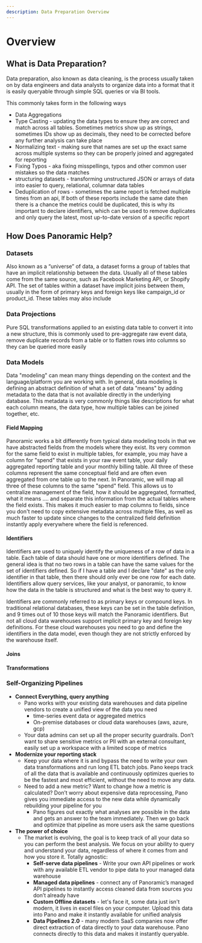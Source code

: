 ```yaml
---
description: Data Preparation Overview
---
```


# Overview

## What is Data Preparation?

Data preparation, also known as data cleaning, is the process usually taken on by data engineers and data analysts to organize data into a format that it is easily queryable through simple SQL queries or via BI tools. 

This commonly takes form in the following ways

* Data Aggregations
* Type Casting - updating the data types to ensure they are correct and match across all tables. Sometimes metrics show up as strings, sometimes IDs show up as decimals, they need to be corrected before any further analysis can take place
* Normalizing text - making sure that names are set up the exact same across multiple systems so they can be properly joined and aggregated for reporting
* Fixing Typos - aka fixing misspellings, typos and other common user mistakes so the data matches
* structuring datasets - transforming unstructured JSON or arrays of data into easier to query, relational, columnar data tables
* Deduplication of rows - sometimes the same report is fetched multiple times from an api, If both of these reports include the same date then there is a chance the metrics could be duplicated, this is why its important to declare identifiers, which can be used to remove duplicates and only query the latest, most up-to-date version of a specific report

## How Does Panoramic Help?

### Datasets

Also known as a “universe” of data, a dataset forms a group of tables that have an implicit relationship between the data. Usually all of these tables come from the same source, such as Facebook Marketing API, or Shopify API. The set of tables within a dataset have implicit joins between them, usually in the form of primary keys and foreign keys like campaign\_id or product\_id. These tables may also include

### Data Projections

Pure SQL transformations applied to an existing data table to convert it into a new structure, this is commonly used to pre-aggregate raw event data, remove duplicate records from a table or to flatten rows into columns so they can be queried more easily

### Data Models

Data "modeling" can mean many things depending on the context and the language/platform you are working with. In general, data modeling is defining an abstract definition of what a set of data "means" by adding metadata to the data that is not available directly in the underlying database. This metadata is very commonly things like descriptions for what each column means, the data type, how multiple tables can be joined together, etc. 

#### Field Mapping

Panoramic works a bit differently from typical data modeling tools in that we have abstracted fields from the models where they exist. Its very common for the same field to exist in multiple tables, for example, you may have a column for "spend" that exists in your raw event table, your daily aggregated reporting table and your monthly billing table. All three of these columns represent the same conceptual field and are often even aggregated from one table up to the next. In Panoramic, we will map all three of these columns to the same "spend" field. This allows us to centralize management of the field, how it should be aggregated, formatted, what it means .... and separate this information from the actual tables where the field exists. This makes it much easier to map columns to fields, since you don't need to copy extensive metadata across multiple files, as well as much faster to update since changes to the centralized field definition instantly apply everywhere where the field is referenced. 

#### Identifiers

Identifiers are used to uniquely identify the uniqueness of a row of data in a table. Each table of data should have one or more identifiers defined. The general idea is that no two rows in a table can have the same values for the set of identifiers defined. So if I have a table and I declare "date" as the only identifier in that table, then there should only ever be one row for each date. Identifiers allow query services, like your analyst, or panoramic, to know how the data in the table is structured and what is the best way to query it.

Identifiers are commonly referred to as primary keys or compound keys. In traditional relational databases, these keys can be set in the table definition, and 9 times out of 10 those keys will match the Panoramic identifiers. But not all cloud data warehouses support implicit primary key and foreign key definitions. For these cloud warehouses you need to go and define the identifiers in the data model, even though they are not strictly enforced by the warehouse itself.

#### Joins



#### Transformations



### Self-Organizing Pipelines

* **Connect Everything, query anything**
  * Pano works with your existing data warehouses and data pipeline vendors to create a unified view of the data you need
    * time-series event data or aggregated metrics
    * On-premise databases or cloud data warehouses \(aws, azure, gcp\)
  * Your data admins can set up all the proper security guardrails. Don’t want to share sensitive metrics or PII with an external consultant, easily set up a workspace with a limited scope of metrics
* **Modernize your reporting stack**
  * Keep your data where it is and bypass the need to write your own data transformations and run long ETL batch jobs. Pano keeps track of all the data that is available and continuously optimizes queries to be the fastest and most efficient, without the need to move any data.
  * Need to add a new metric? Want to change how a metric is calculated? Don’t worry about expensive data reprocessing, Pano gives you immediate access to the new data while dynamically rebuilding your pipeline for you
    * Pano figures out exactly what analyses are possible in the data and gets an answer to the team immediately. Then we go back and optimize that pipeline as more users ask the same questions
* **The power of choice**
  * The market is evolving, the goal is to keep track of all your data so you can perform the best analysis. We focus on your ability to query and understand your data, regardless of where it comes from and how you store it. Totally agnostic:
    * **Self-serve data pipelines** - Write your own API pipelines or work with any available ETL vendor to pipe data to your managed data warehouse
    * **Managed data pipelines** - connect any of Panoramic’s managed API pipelines to instantly access cleaned data from sources you don’t already have
    * **Custom Offline datasets** - let's face it, some data just isn't modern, it lives in excel files on your computer. Upload this data into Pano and make it instantly available for unified analysis
    * **Data Pipelines 2.0** - many modern SaaS companies now offer direct extraction of data directly to your data warehouse. Pano connects directly to this data and makes it instantly queryable.

